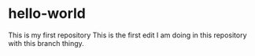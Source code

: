# hello-world
This is my first repository
This is the first edit I am doing in this repository with this branch thingy.
